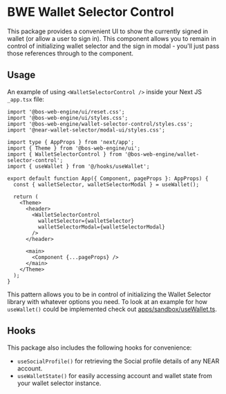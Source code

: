 # BWE Wallet Selector Control

This package provides a convenient UI to show the currently signed in wallet (or allow a user to sign in). This component allows you to remain in control of initializing wallet selector and the sign in modal - you'll just pass those references through to the component. 

## Usage

An example of using `<WalletSelectorControl />` inside your Next JS `_app.tsx` file:

```tsx
import '@bos-web-engine/ui/reset.css';
import '@bos-web-engine/ui/styles.css';
import '@bos-web-engine/wallet-selector-control/styles.css';
import '@near-wallet-selector/modal-ui/styles.css';

import type { AppProps } from 'next/app';
import { Theme } from '@bos-web-engine/ui';
import { WalletSelectorControl } from '@bos-web-engine/wallet-selector-control';
import { useWallet } from '@/hooks/useWallet';

export default function App({ Component, pageProps }: AppProps) {
  const { walletSelector, walletSelectorModal } = useWallet();

  return (
    <Theme>
      <header>
        <WalletSelectorControl
          walletSelector={walletSelector}
          walletSelectorModal={walletSelectorModal}
        />
      </header>

      <main>
        <Component {...pageProps} />
      </main>
    </Theme>
  );
}
```

This pattern allows you to be in control of initializing the Wallet Selector library with whatever options you need. To look at an example for how `useWallet()` could be implemented check out [apps/sandbox/useWallet.ts](../../apps/sandbox/src/hooks/useWallet.ts).

## Hooks

This package also includes the following hooks for convenience:

- `useSocialProfile()` for retrieving the Social profile details of any NEAR account.
- `useWalletState()` for easily accessing account and wallet state from your wallet selector instance.
